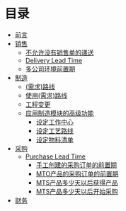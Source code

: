 # 目录

* [前言](README.md)
* [销售](SALE/README.md)
  * [不允许没有销售单的递送](SALE/shipment_without_SO.md)
  * [Delivery Lead Time](SALE/delivery_lead_time.md)
  * [多公司环境前置期](SALE/inter_company_lead_time.md)
* [制造](MRP/README.md)
  * [(需求)路线](MRP/Routes.md)
  * [使用(需求)路线](MRP/using_routes.md)
  * [工程变更](PLM/ECO.md)
  * [应用制造模块的高级功能](MRP/adv_manufacturing.md)
    * [设定工作中心](MRP/setup_workcenter.md)
    * [设定工艺路线](MRP/setup_routing.md)
    * [设定物料清单](MRP/setup_bom.md)
  <!-- * [保养、维修](Maintenance/README.md) -->
    <!-- * [设备类别](Maintenance/equipment_category.md) -->
    <!-- * [设备](Maintenance/quipment.md) -->
    <!-- * [保养](Maintenance/) -->
* [采购](PUR/README.md)
  * [Purchase Lead Time](PUR/purchase_lead_time.md)
    * [手工创建的采购订单的前置期](PUR/vendor_lead_time_Manual_PO.md)
    * [MTO产品的采购订单的前置期](PUR/vendor_lead_time_MTO.md)
    * [MTS产品多少天以后获得产品](PUR/op_lead_time_to_get_products.md)
    * [MTS产品多少天以后开始采购](PUR/op_lead_time_to_purchase_products.md)
* [财务](ACC/README.md)